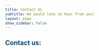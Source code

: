 ```yaml
---
title: Contact Us
subtitle: We would love to hear from you!
layout: page
show_sidebar: false
---
```


## <span style="color:#004777"> Contact us: </span>

